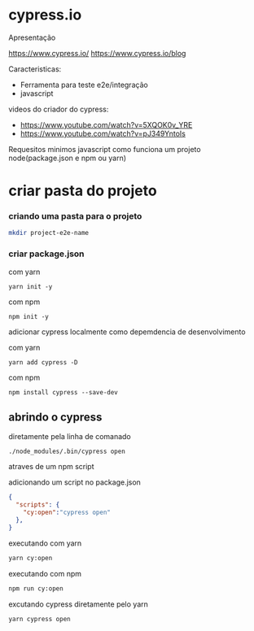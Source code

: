 # cypress.io

Apresentação

https://www.cypress.io/
https://www.cypress.io/blog

Caracteristicas:
 * Ferramenta para teste e2e/integração
 * javascript

videos do criador do cypress:
- https://www.youtube.com/watch?v=5XQOK0v_YRE
- https://www.youtube.com/watch?v=pJ349YntoIs


Requesitos minimos
javascript
como funciona um projeto node(package.json e npm ou yarn)




# criar pasta do projeto

### criando uma pasta para o projeto
```sh
mkdir project-e2e-name
```

### criar package.json
com yarn
```
yarn init -y
```

com npm
```
npm init -y
```


adicionar cypress localmente como depemdencia de desenvolvimento

com yarn
```
yarn add cypress -D
```

com npm
```
npm install cypress --save-dev
```


## abrindo o cypress

diretamente pela linha de comanado
```
./node_modules/.bin/cypress open
```

atraves de um npm script

adicionando um script no package.json
```json
{
  "scripts": {
    "cy:open":"cypress open"
  },
}
```

executando com yarn
```sh
yarn cy:open
```

executando com npm
```sh
npm run cy:open
```


excutando cypress diretamente pelo yarn
```
yarn cypress open
```







